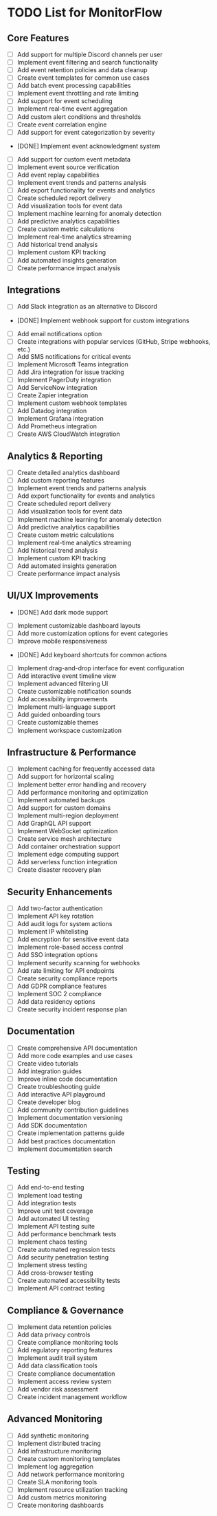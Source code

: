 # TODO List for MonitorFlow

## Core Features

- [ ] Add support for multiple Discord channels per user
- [ ] Implement event filtering and search functionality
- [ ] Add event retention policies and data cleanup
- [ ] Create event templates for common use cases
- [ ] Add batch event processing capabilities
- [ ] Implement event throttling and rate limiting
- [ ] Add support for event scheduling
- [ ] Implement real-time event aggregation
- [ ] Add custom alert conditions and thresholds
- [ ] Create event correlation engine
- [ ] Add support for event categorization by severity
- [DONE] Implement event acknowledgment system
- [ ] Add support for custom event metadata
- [ ] Implement event source verification
- [ ] Add event replay capabilities
- [ ] Implement event trends and patterns analysis
- [ ] Add export functionality for events and analytics
- [ ] Create scheduled report delivery
- [ ] Add visualization tools for event data
- [ ] Implement machine learning for anomaly detection
- [ ] Add predictive analytics capabilities
- [ ] Create custom metric calculations
- [ ] Implement real-time analytics streaming
- [ ] Add historical trend analysis
- [ ] Implement custom KPI tracking
- [ ] Add automated insights generation
- [ ] Create performance impact analysis

## Integrations

- [ ] Add Slack integration as an alternative to Discord
- [DONE] Implement webhook support for custom integrations
- [ ] Add email notifications option
- [ ] Create integrations with popular services (GitHub, Stripe webhooks, etc.)
- [ ] Add SMS notifications for critical events
- [ ] Implement Microsoft Teams integration
- [ ] Add Jira integration for issue tracking
- [ ] Implement PagerDuty integration
- [ ] Add ServiceNow integration
- [ ] Create Zapier integration
- [ ] Implement custom webhook templates
- [ ] Add Datadog integration
- [ ] Implement Grafana integration
- [ ] Add Prometheus integration
- [ ] Create AWS CloudWatch integration

## Analytics & Reporting

- [ ] Create detailed analytics dashboard
- [ ] Add custom reporting features
- [ ] Implement event trends and patterns analysis
- [ ] Add export functionality for events and analytics
- [ ] Create scheduled report delivery
- [ ] Add visualization tools for event data
- [ ] Implement machine learning for anomaly detection
- [ ] Add predictive analytics capabilities
- [ ] Create custom metric calculations
- [ ] Implement real-time analytics streaming
- [ ] Add historical trend analysis
- [ ] Implement custom KPI tracking
- [ ] Add automated insights generation
- [ ] Create performance impact analysis

## UI/UX Improvements

- [DONE] Add dark mode support
- [ ] Implement customizable dashboard layouts
- [ ] Add more customization options for event categories
- [ ] Improve mobile responsiveness
- [DONE] Add keyboard shortcuts for common actions
- [ ] Implement drag-and-drop interface for event configuration
- [ ] Add interactive event timeline view
- [ ] Implement advanced filtering UI
- [ ] Create customizable notification sounds
- [ ] Add accessibility improvements
- [ ] Implement multi-language support
- [ ] Add guided onboarding tours
- [ ] Create customizable themes
- [ ] Implement workspace customization

## Infrastructure & Performance

- [ ] Implement caching for frequently accessed data
- [ ] Add support for horizontal scaling
- [ ] Implement better error handling and recovery
- [ ] Add performance monitoring and optimization
- [ ] Implement automated backups
- [ ] Add support for custom domains
- [ ] Implement multi-region deployment
- [ ] Add GraphQL API support
- [ ] Implement WebSocket optimization
- [ ] Create service mesh architecture
- [ ] Add container orchestration support
- [ ] Implement edge computing support
- [ ] Add serverless function integration
- [ ] Create disaster recovery plan

## Security Enhancements

- [ ] Add two-factor authentication
- [ ] Implement API key rotation
- [ ] Add audit logs for system actions
- [ ] Implement IP whitelisting
- [ ] Add encryption for sensitive event data
- [ ] Implement role-based access control
- [ ] Add SSO integration options
- [ ] Implement security scanning for webhooks
- [ ] Add rate limiting for API endpoints
- [ ] Create security compliance reports
- [ ] Add GDPR compliance features
- [ ] Implement SOC 2 compliance
- [ ] Add data residency options
- [ ] Create security incident response plan

## Documentation

- [ ] Create comprehensive API documentation
- [ ] Add more code examples and use cases
- [ ] Create video tutorials
- [ ] Add integration guides
- [ ] Improve inline code documentation
- [ ] Create troubleshooting guide
- [ ] Add interactive API playground
- [ ] Create developer blog
- [ ] Add community contribution guidelines
- [ ] Implement documentation versioning
- [ ] Add SDK documentation
- [ ] Create implementation patterns guide
- [ ] Add best practices documentation
- [ ] Implement documentation search

## Testing

- [ ] Add end-to-end testing
- [ ] Implement load testing
- [ ] Add integration tests
- [ ] Improve unit test coverage
- [ ] Add automated UI testing
- [ ] Implement API testing suite
- [ ] Add performance benchmark tests
- [ ] Implement chaos testing
- [ ] Create automated regression tests
- [ ] Add security penetration testing
- [ ] Implement stress testing
- [ ] Add cross-browser testing
- [ ] Create automated accessibility tests
- [ ] Implement API contract testing

## Compliance & Governance

- [ ] Implement data retention policies
- [ ] Add data privacy controls
- [ ] Create compliance monitoring tools
- [ ] Add regulatory reporting features
- [ ] Implement audit trail system
- [ ] Add data classification tools
- [ ] Create compliance documentation
- [ ] Implement access review system
- [ ] Add vendor risk assessment
- [ ] Create incident management workflow

## Advanced Monitoring

- [ ] Add synthetic monitoring
- [ ] Implement distributed tracing
- [ ] Add infrastructure monitoring
- [ ] Create custom monitoring templates
- [ ] Implement log aggregation
- [ ] Add network performance monitoring
- [ ] Create SLA monitoring tools
- [ ] Implement resource utilization tracking
- [ ] Add custom metrics monitoring
- [ ] Create monitoring dashboards